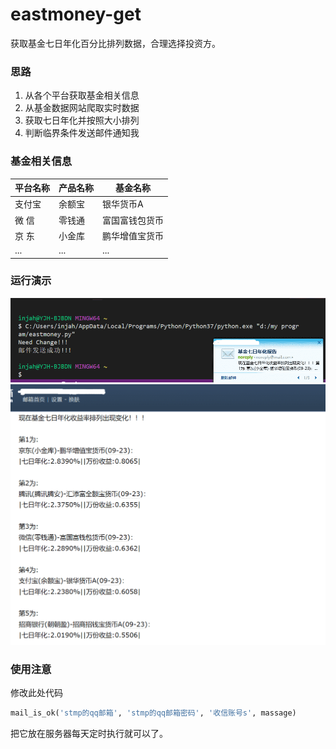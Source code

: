 # eastmoney-get
获取基金七日年化百分比排列数据，合理选择投资方。

### 思路
1. 从各个平台获取基金相关信息
2. 从基金数据网站爬取实时数据
3. 获取七日年化并按照大小排列
4. 判断临界条件发送邮件通知我

### 基金相关信息
|平台名称|产品名称|基金名称|
|-------|--------|-------|
|支付宝|余额宝|银华货币A|
|微  信|零钱通|富国富钱包货币|
|京  东|小金库|鹏华增值宝货币|
|...   | ... |...|

### 运行演示
![](./25.1.png)
![](./25.2.png)

### 使用注意
修改此处代码
~~~python
mail_is_ok('stmp的qq邮箱', 'stmp的qq邮箱密码', '收信账号s', massage)
~~~
把它放在服务器每天定时执行就可以了。
